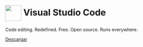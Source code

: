 # <img src="https://upload.wikimedia.org/wikipedia/commons/thumb/2/2d/Visual_Studio_Code_1.18_icon.svg/1200px-Visual_Studio_Code_1.18_icon.svg.png" width="50" style="vertical-align: middle;" /> Visual Studio Code

Code editing. Redefined. Free. Open source. Runs everywhere.

[Descargar](https://code.visualstudio.com/)

